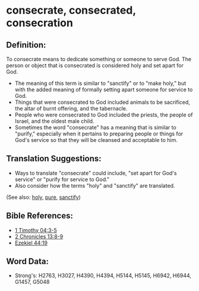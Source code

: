 # consecrate, consecrated, consecration #

## Definition: ##

To consecrate means to dedicate something or someone to serve God. The person or object that is consecrated is considered holy and set apart for God.

* The meaning of this term is similar to "sanctify" or to "make holy," but with the added meaning of formally setting apart someone for service to God.
* Things that were consecrated to God included animals to be sacrificed, the altar of burnt offering, and the tabernacle.
* People who were consecrated to God included the priests, the people of Israel, and the oldest male child.
* Sometimes the word "consecrate" has a meaning that is similar to "purify," especially when it pertains to preparing people or things for God's service so that they will be cleansed and acceptable to him.

## Translation Suggestions: ##

* Ways to translate "consecrate" could include, "set apart for God's service" or "purify for service to God."
* Also consider how the terms "holy" and "sanctify" are translated.

(See also: [holy](../kt/holy.md), [pure](../kt/purify.md), [sanctify](../kt/sanctify.md))

## Bible References: ##

* [1 Timothy 04:3-5](rc://en/tn/help/1ti/04/03)
* [2 Chronicles 13:8-9](rc://en/tn/help/2ch/13/08)
* [Ezekiel 44:19](rc://en/tn/help/ezk/44/19)


## Word Data: ##

* Strong's: H2763, H3027, H4390, H4394, H5144, H5145, H6942, H6944, G1457, G5048
